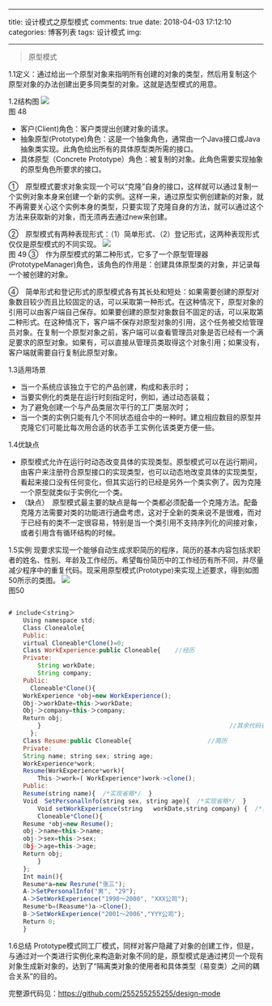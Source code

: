 
---
title: 设计模式之原型模式
comments: true
date: 2018-04-03 17:12:10
categories: 博客列表
tags: 设计模式
img:

---

>  原型模式

1.1定义：通过给出一个原型对象来指明所有创建的对象的类型，然后用复制这个原型对象的办法创建出更多同类型的对象。这就是选型模式的用意。

1.2结构图
![ ](http://images.cnblogs.com/cnblogs_com/cliy-10/1232443/o_48.png)    
图 48

* 客户(Client)角色：客户类提出创建对象的请求。
* 抽象原型(Prototype)角色：这是一个抽象角色，通常由一个Java接口或Java抽象类实现。此角色给出所有的具体原型类所需的接口。
* 具体原型（Concrete Prototype）角色：被复制的对象。此角色需要实现抽象的原型角色所要求的接口。

①　原型模式要求对象实现一个可以“克隆”自身的接口，这样就可以通过复制一个实例对象本身来创建一个新的实例。这样一来，通过原型实例创建新的对象，就不再需要关心这个实例本身的类型，只要实现了克隆自身的方法，就可以通过这个方法来获取新的对象，而无须再去通过new来创建。

②　原型模式有两种表现形式：（1）简单形式、（2）登记形式，这两种表现形式仅仅是原型模式的不同实现。
![ ](http://images.cnblogs.com/cnblogs_com/cliy-10/1232443/o_49.png)    
图 49
③　作为原型模式的第二种形式，它多了一个原型管理器(PrototypeManager)角色，该角色的作用是：创建具体原型类的对象，并记录每一个被创建的对象。

④　简单形式和登记形式的原型模式各有其长处和短处：如果需要创建的原型对象数目较少而且比较固定的话，可以采取第一种形式。在这种情况下，原型对象的引用可以由客户端自己保存。如果要创建的原型对象数目不固定的话，可以采取第二种形式。在这种情况下，客户端不保存对原型对象的引用，这个任务被交给管理员对象。在复制一个原型对象之前，客户端可以查看管理员对象是否已经有一个满足要求的原型对象。如果有，可以直接从管理员类取得这个对象引用；如果没有，客户端就需要自行复制此原型对象。

1.3适用场景
* 当一个系统应该独立于它的产品创建，构成和表示时；
* 当要实例化的类是在运行时刻指定时，例如，通过动态装载；
* 为了避免创建一个与产品类层次平行的工厂类层次时；
* 当一个类的实例只能有几个不同状态组合中的一种时。建立相应数目的原型并克隆它们可能比每次用合适的状态手工实例化该类更方便一些。

1.4优缺点

* 原型模式允许在运行时动态改变具体的实现类型。原型模式可以在运行期间，由客户来注册符合原型接口的实现类型，也可以动态地改变具体的实现类型，看起来接口没有任何变化，但其实运行的已经是另外一个类实例了。因为克隆一个原型就类似于实例化一个类。
* （缺点）　原型模式最主要的缺点是每一个类都必须配备一个克隆方法。配备克隆方法需要对类的功能进行通盘考虑，这对于全新的类来说不是很难，而对于已经有的类不一定很容易，特别是当一个类引用不支持序列化的间接对象，或者引用含有循环结构的时候。

1.5实例
现要求实现一个能够自动生成求职简历的程序，简历的基本内容包括求职者的姓名、性别、年龄及工作经历。希望每份简历中的工作经历有所不同，并尽量减少程序中的重复代码。现采用原型模式(Prototype)来实现上述要求，得到如图50所示的类图。
![ ](http://images.cnblogs.com/cnblogs_com/cliy-10/1232443/o_50.png)    
图50

```javascript

# include＜string＞
    Using namespace std;
    Class Clonealole{
    Public:
    virtual Cloneable*Clone()=0;
    Class WorkExperience:public Cloneable{    //经历
    Private:
        String workDate;
        String company;
    Public:
      Cloneable*Clone(){
    WorkExperience *obj=new WorkExperience();
    Obj-＞workDate=this-＞workDate;
    Obj-＞company=this-＞company;
    Return obj;
        }                                                    //其余代码省略
      };
    Class Resume:public Cloneable{                     //简历
    Private:
    String name; string sex; string age;
    WorkExperience*work;
    Resume(WorkExperience*work){
        This-＞work=( WorkExperience*)work->clone();
    Public:
    Resume(string name){  /*实现省略*/  }
    Void  SetPersonallnfo(string sex, string age){  /*实现省略*/  }
        Void setWorkExperience(string   workDate,string company) {  /*实现省略*/  }
        Cloneable*Clone(){
    Resume *obj=new Resume();
    obj-＞name=this-＞name;
    obj-＞sex=this-＞sex;
    0bj-＞age=this-＞age;
    Return obj;
        }
    };
    Int main(){
    Resume*a=new Resrune("张三");
    A-＞SetPersonalInfo("男", "29");
    A-＞SetWorkExperience("1998～2000", "XXX公司");
    Resume*b=(Reasume*)a->Clone();
    B-＞SetWorkExperience("2001～2006","YYY公司");
    Return 0;
    }
```


1.6总结
Prototype模式同工厂模式，同样对客户隐藏了对象的创建工作，但是，与通过对一个类进行实例化来构造新对象不同的是，原型模式是通过拷贝一个现有对象生成新对象的，达到了“隔离类对象的使用者和具体类型（易变类）之间的耦合关系”的目的。

完整源代码见：https://github.com/255255255255/design-mode

